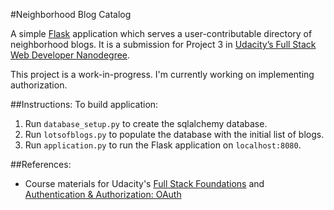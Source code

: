 #Neighborhood Blog Catalog

A simple [Flask](http://flask.pocoo.org/docs/0.10/) application which serves a user-contributable directory of neighborhood blogs. It is a submission for Project 3 in [Udacity’s Full Stack Web Developer Nanodegree](https://www.udacity.com/course/full-stack-web-developer-nanodegree--nd004).

This project is a work-in-progress. I'm currently working on implementing authorization. 

##Instructions:
To build application:

1. Run `database_setup.py` to create the sqlalchemy database.
2. Run `lotsofblogs.py` to populate the database with the initial list of blogs.
3. Run `application.py` to run the Flask application on `localhost:8080`.


##References:
* Course materials for Udacity's [Full Stack Foundations](https://www.udacity.com/course/full-stack-foundations--ud088) and [Authentication & Authorization: OAuth](https://www.udacity.com/course/authentication-authorization-oauth--ud330)
